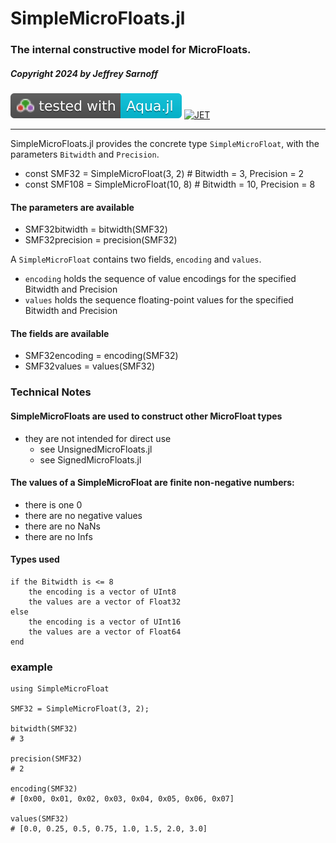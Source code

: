 # SimpleMicroFloats.jl
### The internal constructive model for MicroFloats.
##### Copyright 2024 by Jeffrey Sarnoff

[![Aqua QA](https://raw.githubusercontent.com/JuliaTesting/Aqua.jl/master/badge.svg)](https://github.com/JuliaTesting/Aqua.jl)  [![JET](https://img.shields.io/badge/%F0%9F%9B%A9%EF%B8%8F_tested_with-JET.jl-233f9a)](https://github.com/aviatesk/JET.jl)

----

SimpleMicroFloats.jl provides the concrete type `SimpleMicroFloat`, with the parameters `Bitwidth` and `Precision`.
- const SMF32 = SimpleMicroFloat(3, 2) # Bitwidth = 3, Precision = 2
- const SMF108 = SimpleMicroFloat(10, 8) # Bitwidth = 10, Precision = 8

#### The parameters are available
- SMF32bitwidth = bitwidth(SMF32)
- SMF32precision = precision(SMF32)

A `SimpleMicroFloat` contains two fields, `encoding` and `values`.
- `encoding` holds the sequence of value encodings for the specified Bitwidth and Precision
- `values` holds the sequence floating-point values  for the specified Bitwidth and Precision

#### The fields are available
- SMF32encoding = encoding(SMF32)
- SMF32values = values(SMF32)

### Technical Notes

#### SimpleMicroFloats are used to construct other MicroFloat types
- they are not intended for direct use
  - see UnsignedMicroFloats.jl
  - see SignedMicroFloats.jl

#### The values of a SimpleMicroFloat are finite non-negative numbers:
- there is one 0
- there are no negative values
- there are no NaNs
- there are no Infs

#### Types used
```
if the Bitwidth is <= 8
    the encoding is a vector of UInt8
    the values are a vector of Float32
else
    the encoding is a vector of UInt16
    the values are a vector of Float64
end
```

### example
```
using SimpleMicroFloat

SMF32 = SimpleMicroFloat(3, 2);

bitwidth(SMF32)
# 3

precision(SMF32)
# 2

encoding(SMF32)
# [0x00, 0x01, 0x02, 0x03, 0x04, 0x05, 0x06, 0x07]

values(SMF32)
# [0.0, 0.25, 0.5, 0.75, 1.0, 1.5, 2.0, 3.0]
```
